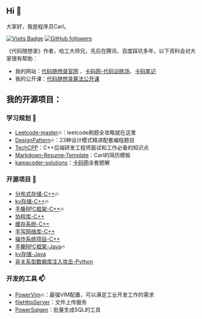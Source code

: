## Hi 👋

大家好，我是程序员Carl。 

[![Visits Badge](https://badges.pufler.dev/visits/YourUsername/youngyangyang04?style=flat-square)](https://github.com/youngyangyang04)
[![GitHub followers](https://img.shields.io/github/followers/youngyangyang04?style=social)](https://github.com/youngyangyang04?tab=followers)

《代码随想录》作者，哈工大师兄，先后在腾讯、百度踩坑多年，以下资料会对大家很有帮助： 

* 我的网站：[代码随想录官网](https://www.programmercarl.com/)  、[卡码网-代码训练场](https://kamacoder.com/)、[卡码笔记](https://notes.kamacoder.com/home/)
* 我的公开课：[代码随想录算法公开课](https://www.bilibili.com/video/BV1fA4y1o715) 

## 我的开源项目：

### 学习规划 🌱

* [Leetcode-master](https://github.com/youngyangyang04/leetcode-master)🔥：leetcode刷题全攻略就在这里
* [DesignPattern](https://github.com/youngyangyang04/kama-DesignPattern)🔥：23种设计模式精讲配套编程题目
* [TechCPP](https://github.com/youngyangyang04/TechCPP)：C++后端研发工程师面试和工作必备的知识点
* [Markdown-Resume-Template](https://github.com/youngyangyang04/Markdown-Resume-Template)：Carl的简历模板
* [kamacoder-solutions](https://github.com/youngyangyang04/kamacoder-solutions)：[卡码网](https://kamacoder.com/)全套题解

### 开源项目 🔭

* [分布式存储-C++](https://github.com/youngyangyang04/KVstorageBaseRaft-cpp)🔥
* [kv存储-C++](https://github.com/youngyangyang04/Skiplist-CPP)🔥
* [手撕RPC框架-C++](https://github.com/youngyangyang04/Krpc)🔥
* [协程库-C++](https://github.com/youngyangyang04/coroutine-lib)
* [缓存系统-C++](https://github.com/youngyangyang04/KamaCache)
* [手写网络库-C++](https://github.com/youngyangyang04/muduo-core)
* [操作系统项目-C++](https://github.com/youngyangyang04/KamaOS)
* [手撕RPC框架-Java](https://github.com/youngyangyang04/RPC-Java)🔥
* [kv存储-Java](https://github.com/youngyangyang04/Skiplist-Java)
* [非关系型数据库注入攻击-Python](https://github.com/youngyangyang04/NoSQLAttack)

### 开发的工具 📫
* [PowerVim](https://github.com/youngyangyang04/PowerVim)🔥：最强VIM配置，可以满足工业开发工作的需求
* [fileHttpServer](https://github.com/youngyangyang04/fileHttpServer)：文件上传服务
* [PowerSqlgen](https://github.com/youngyangyang04/PowerSqlgen)：批量生成SQL的工具


<!-- End -->



<!--
## 我的公众号⚡：

<div align="center"><img src="https://code-thinking-1253855093.file.myqcloud.com/pics/20211026122841.png" data-img="1" width="400" height="300"></img></div>
### Hi there 👋
**youngyangyang04/youngyangyang04** is a ✨ _special_ ✨ repository because its `README.md` (this file) appears on your GitHub profile.

Here are some ideas to get you started:

- 🔭 I’m currently working on ...
- 🌱 I’m currently learning ...
- 👯 I’m looking to collaborate on ...
- 🤔 I’m looking for help with ...
- 💬 Ask me about ...
- 📫 How to reach me: ...
- 😄 Pronouns: ...
- ⚡ Fun fact: ...
-->

